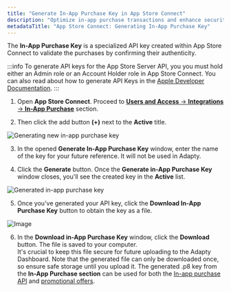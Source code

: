 ```yaml
---
title: "Generate In-App Purchase Key in App Store Connect"
description: "Optimize in-app purchase transactions and enhance security by generating an In-App Purchase Key in App Store Connect, facilitating secure communication with Apple's servers. Learn how to streamline the validation process for app purchases and align with Apple's focus on improving security measures"
metadataTitle: "App Store Connect: Generating In-App Purchase Key"
---
```


The **In-App Purchase Key** is a specialized API key created within App Store Connect to validate the purchases by confirming their authenticity.

:::info
To generate API keys for the App Store Server API, you you must hold either an Admin role or an Account Holder role in App Store Connect. You can also read about how to generate API Keys in the [Apple Developer Documentation](https://developer.apple.com/documentation/appstoreserverapi/creating_api_keys_to_use_with_the_app_store_server_api).
:::

1. Open **App Store Connect**. Proceed to [**Users and Access** → **Integrations** → **In-App Purchase**](https://appstoreconnect.apple.com/access/integrations/api/subs) section.

2. Then click the add button **(+)** next to the **Active** title.

   
<div style={{ textAlign: 'center' }}>
  <img 
    src="https://files.readme.io/6d737db-generate_in-app_key.png" 
    alt="Generating new in-app purchase key" 
    style={{ width: '700px', border: 'none' }}
  />
</div>




3. In the opened **Generate In-App Purchase Key** window, enter the name of the key for your future reference. It will not be used in Adapty.

4. Click the **Generate** button. Once the **Generate in-App Purchase Key** window closes, you'll see the created key in the **Active** list.

   
<div style={{ textAlign: 'center' }}>
  <img 
    src="https://files.readme.io/fac066b-download_inapp_file.png" 
    alt="Generated in-app purchase key" 
    style={{ width: '700px', border: '1px solid grey' }}
  />
</div>




5. Once you've generated your API key, click the **Download In-App Purchase Key** button to obtain the key as a file.

   
<div style={{ textAlign: 'center' }}>
  <img 
    src="https://files.readme.io/d59faff-download_in-app_purchase_key.png" 
    alt="Image" 
    style={{ width: '700px', border: '1px solid grey' }}
  />
</div>




6. In the **Download in-App Purchase Key** window, click the **Download** button. The file is saved to your computer.  
   It's crucial to keep this file secure for future uploading to the Adapty Dashboard. Note that the generated file can only be downloaded once, so ensure safe storage until you upload it. The generated .p8 key from the **In-App Purchase section** can be used for both the  [In-app purchase API](https://docs.adapty.io/docs/in-app-purchase-api-storekit-2) and [promotional offers](https://docs.adapty.io/docs/app-store-promotional-offers).